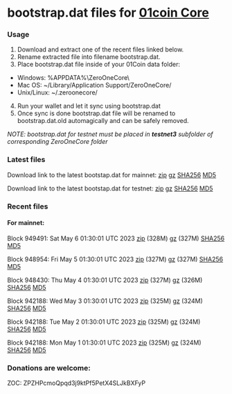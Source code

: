 # bootstrap.dat files for [01coin Core](https://01coin.io)

### Usage

1. Download and extract one of the recent files linked below.
2. Rename extracted file into filename bootstrap.dat.
3. Place bootstrap.dat file inside of your 01Coin data folder:
 - Windows: %APPDATA%\ZeroOneCore\
 - Mac OS: ~/Library/Application Support/ZeroOneCore/
 - Unix/Linux: ~/.zeroonecore/
4. Run your wallet and let it sync using bootstrap.dat
5. Once sync is done bootstrap.dat file will be renamed to bootstrap.dat.old automagically and can be safely removed.

_NOTE: bootstrap.dat for testnet must be placed in **testnet3** subfolder of corresponding ZeroOneCore folder_

### Latest files
Download link to the latest bootstap.dat for mainnet: [zip](https://files.01coin.io/mainnet/bootstrap.dat.zip) [gz](https://files.01coin.io/mainnet/bootstrap.dat.tar.gz) [SHA256](https://files.01coin.io/mainnet/sha256.txt) [MD5](https://files.01coin.io/mainnet/md5.txt)

Download link to the latest bootstap.dat for testnet: [zip](https://files.01coin.io/testnet/bootstrap.dat.zip) [gz](https://files.01coin.io/testnet/bootstrap.dat.tar.gz) [SHA256](https://files.01coin.io/testnet/sha256.txt) [MD5](https://files.01coin.io/testnet/md5.txt)

### Recent files

#### For mainnet:

Block 949491: Sat May  6 01:30:01 UTC 2023 [zip](https://files.01coin.io/mainnet/2023-05-06/bootstrap.dat.zip) (328M) [gz](https://files.01coin.io/mainnet/2023-05-06/bootstrap.dat.tar.gz) (327M) [SHA256](https://files.01coin.io/mainnet/2023-05-06/sha256.txt) [MD5](https://files.01coin.io/mainnet/2023-05-06/md5.txt)

Block 948954: Fri May  5 01:30:01 UTC 2023 [zip](https://files.01coin.io/mainnet/2023-05-05/bootstrap.dat.zip) (327M) [gz](https://files.01coin.io/mainnet/2023-05-05/bootstrap.dat.tar.gz) (327M) [SHA256](https://files.01coin.io/mainnet/2023-05-05/sha256.txt) [MD5](https://files.01coin.io/mainnet/2023-05-05/md5.txt)

Block 948430: Thu May  4 01:30:01 UTC 2023 [zip](https://files.01coin.io/mainnet/2023-05-04/bootstrap.dat.zip) (327M) [gz](https://files.01coin.io/mainnet/2023-05-04/bootstrap.dat.tar.gz) (326M) [SHA256](https://files.01coin.io/mainnet/2023-05-04/sha256.txt) [MD5](https://files.01coin.io/mainnet/2023-05-04/md5.txt)

Block 942188: Wed May  3 01:30:01 UTC 2023 [zip](https://files.01coin.io/mainnet/2023-05-03/bootstrap.dat.zip) (325M) [gz](https://files.01coin.io/mainnet/2023-05-03/bootstrap.dat.tar.gz) (324M) [SHA256](https://files.01coin.io/mainnet/2023-05-03/sha256.txt) [MD5](https://files.01coin.io/mainnet/2023-05-03/md5.txt)

Block 942188: Tue May  2 01:30:01 UTC 2023 [zip](https://files.01coin.io/mainnet/2023-05-02/bootstrap.dat.zip) (325M) [gz](https://files.01coin.io/mainnet/2023-05-02/bootstrap.dat.tar.gz) (324M) [SHA256](https://files.01coin.io/mainnet/2023-05-02/sha256.txt) [MD5](https://files.01coin.io/mainnet/2023-05-02/md5.txt)

Block 942188: Mon May  1 01:30:01 UTC 2023 [zip](https://files.01coin.io/mainnet/2023-05-01/bootstrap.dat.zip) (325M) [gz](https://files.01coin.io/mainnet/2023-05-01/bootstrap.dat.tar.gz) (324M) [SHA256](https://files.01coin.io/mainnet/2023-05-01/sha256.txt) [MD5](https://files.01coin.io/mainnet/2023-05-01/md5.txt)


### Donations are welcome:

ZOC: ZPZHPcmoQpqd3j9ktPf5PetX4SLJkBXFyP
